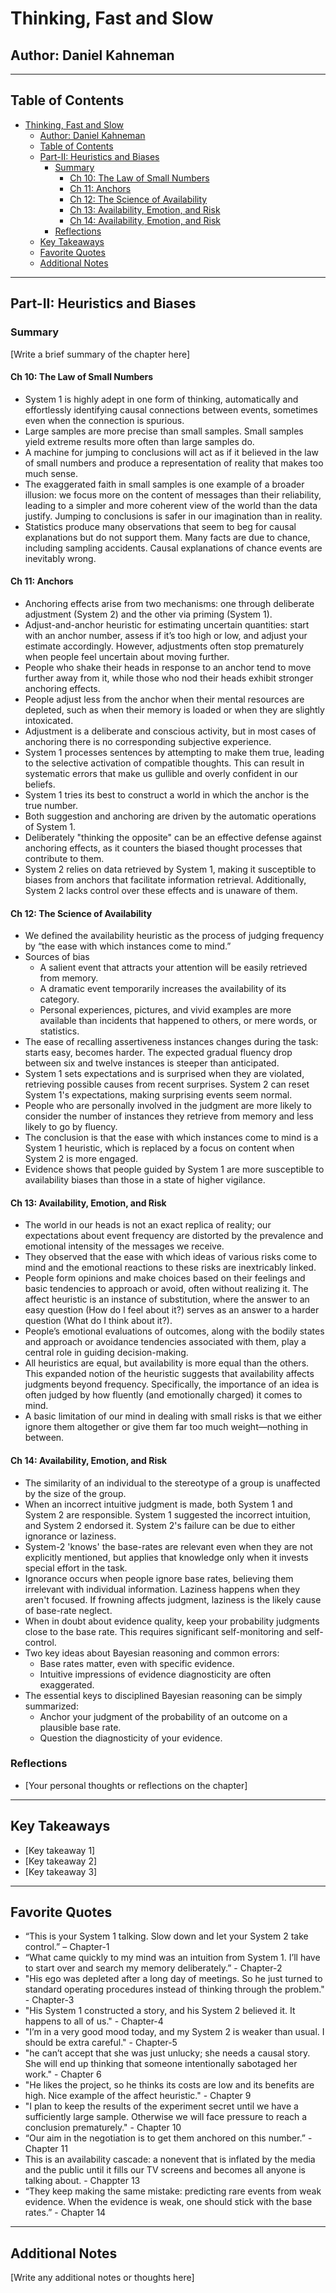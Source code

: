 # Thinking, Fast and Slow

## Author: Daniel Kahneman

---

## Table of Contents

- [Thinking, Fast and Slow](#thinking-fast-and-slow)
  - [Author: Daniel Kahneman](#author-daniel-kahneman)
  - [Table of Contents](#table-of-contents)
  - [Part-II: Heuristics and Biases](#part-ii-heuristics-and-biases)
    - [Summary](#summary)
      - [Ch 10: The Law of Small Numbers](#ch-10-the-law-of-small-numbers)
      - [Ch 11: Anchors](#ch-11-anchors)
      - [Ch 12: The Science of Availability](#ch-12-the-science-of-availability)
      - [Ch 13: Availability, Emotion, and Risk](#ch-13-availability-emotion-and-risk)
      - [Ch 14: Availability, Emotion, and Risk](#ch-14-availability-emotion-and-risk)
    - [Reflections](#reflections)
  - [Key Takeaways](#key-takeaways)
  - [Favorite Quotes](#favorite-quotes)
  - [Additional Notes](#additional-notes)

---


## Part-II: Heuristics and Biases

### Summary

[Write a brief summary of the chapter here]

#### Ch 10: The Law of Small Numbers

- System 1 is highly adept in one form of thinking, automatically and effortlessly identifying causal connections between events, sometimes even when the connection is spurious.
- Large samples are more precise than small samples. Small samples yield extreme results more often than large samples do.
- A machine for jumping to conclusions will act as if it believed in the law of small numbers and produce a representation of reality that makes too much sense.
- The exaggerated faith in small samples is one example of a broader illusion: we focus more on the content of messages than their reliability, leading to a simpler and more coherent view of the world than the data justify. Jumping to conclusions is safer in our imagination than in reality.
- Statistics produce many observations that seem to beg for causal explanations but do not support them. Many facts are due to chance, including sampling accidents. Causal explanations of chance events are inevitably wrong.


#### Ch 11: Anchors

- Anchoring effects arise from two mechanisms: one through deliberate adjustment (System 2) and the other via priming (System 1).
- Adjust-and-anchor heuristic for estimating uncertain quantities: start with an anchor number, assess if it’s too high or low, and adjust your estimate accordingly. However, adjustments often stop prematurely when people feel uncertain about moving further.
- People who shake their heads in response to an anchor tend to move further away from it, while those who nod their heads exhibit stronger anchoring effects.
- People adjust less from the anchor when their mental resources are depleted, such as when their memory is loaded or when they are slightly intoxicated.
- Adjustment is a deliberate and conscious activity, but in most cases of anchoring there is no corresponding subjective experience.
- System 1 processes sentences by attempting to make them true, leading to the selective activation of compatible thoughts. This can result in systematic errors that make us gullible and overly confident in our beliefs.
- System 1 tries its best to construct a world in which the anchor is the true number. 
- Both suggestion and anchoring are driven by the automatic operations of System 1. 
- Deliberately "thinking the opposite" can be an effective defense against anchoring effects, as it counters the biased thought processes that contribute to them.
- System 2 relies on data retrieved by System 1, making it susceptible to biases from anchors that facilitate information retrieval. Additionally, System 2 lacks control over these effects and is unaware of them.

#### Ch 12: The Science of Availability

- We defined the availability heuristic as the process of judging frequency by “the ease with which instances come to mind.”
- Sources of bias
  - A salient event that attracts your attention will be easily retrieved from memory.
  - A dramatic event temporarily increases the availability of its category. 
  - Personal experiences, pictures, and vivid examples are more available than incidents that happened to others, or mere words, or statistics.
- The ease of recalling assertiveness instances changes during the task: starts easy, becomes harder. The expected gradual fluency drop between six and twelve instances is steeper than anticipated.
- System 1 sets expectations and is surprised when they are violated, retrieving possible causes from recent surprises. System 2 can reset System 1's expectations, making surprising events seem normal.
- People who are personally involved in the judgment are more likely to consider the number of instances they retrieve from memory and less likely to go by fluency.
- The conclusion is that the ease with which instances come to mind is a System 1 heuristic, which is replaced by a focus on content when System 2 is more engaged.
- Evidence shows that people guided by System 1 are more susceptible to availability biases than those in a state of higher vigilance.

#### Ch 13: Availability, Emotion, and Risk
- The world in our heads is not an exact replica of reality; our expectations about event frequency are distorted by the prevalence and emotional intensity of the messages we receive.
- They observed that the ease with which ideas of various risks come to mind and the emotional reactions to these risks are inextricably linked.
- People form opinions and make choices based on their feelings and basic tendencies to approach or avoid, often without realizing it. The affect heuristic is an instance of substitution, where the answer to an easy question (How do I feel about it?) serves as an answer to a harder question (What do I think about it?).
- People’s emotional evaluations of outcomes, along with the bodily states and approach or avoidance tendencies associated with them, play a central role in guiding decision-making.
- All heuristics are equal, but availability is more equal than the others. This expanded notion of the heuristic suggests that availability affects judgments beyond frequency. Specifically, the importance of an idea is often judged by how fluently (and emotionally charged) it comes to mind.
- A basic limitation of our mind in dealing with small risks is that we either ignore them altogether or give them far too much weight—nothing in between.

#### Ch 14: Availability, Emotion, and Risk
- The similarity of an individual to the stereotype of a group is unaffected by the size of the group. 
- When an incorrect intuitive judgment is made, both System 1 and System 2 are responsible. System 1 suggested the incorrect intuition, and System 2 endorsed it. System 2's failure can be due to either ignorance or laziness. 
- System-2 'knows' the base-rates are relevant even when they are not explicitly mentioned, but applies that knowledge only when it invests special effort in the task.
- Ignorance occurs when people ignore base rates, believing them irrelevant with individual information. Laziness happens when they aren't focused. If frowning affects judgment, laziness is the likely cause of base-rate neglect.
- When in doubt about evidence quality, keep your probability judgments close to the base rate. This requires significant self-monitoring and self-control.
- Two key ideas about Bayesian reasoning and common errors: 
  - Base rates matter, even with specific evidence.
  - Intuitive impressions of evidence diagnosticity are often exaggerated.
- The essential keys to disciplined Bayesian reasoning can be simply summarized:
  - Anchor your judgment of the probability of an outcome on a plausible base rate.
  - Question the diagnosticity of your evidence.

### Reflections

- [Your personal thoughts or reflections on the chapter]

---


## Key Takeaways

- [Key takeaway 1]
- [Key takeaway 2]
- [Key takeaway 3]

---

## Favorite Quotes

- “This is your System 1 talking. Slow down and let your System 2 take control.” – Chapter-1
- “What came quickly to my mind was an intuition from System 1. I’ll have to start over and search my memory deliberately.” - Chapter-2
- "His ego was depleted after a long day of meetings. So he just turned to standard operating procedures instead of thinking through the problem." - Chapter-3
- "His System 1 constructed a story, and his System 2 believed it. It happens to all of us." - Chapter-4
- "I’m in a very good mood today, and my System 2 is weaker than usual. I should be extra careful." - Chapter-5
- "he can’t accept that she was just unlucky; she needs a causal story. She will end up thinking that someone intentionally sabotaged her work." - Chapter 6
- "He likes the project, so he thinks its costs are low and its benefits are high. Nice example of the affect heuristic." - Chapter 9
- "I plan to keep the results of the experiment secret until we have a sufficiently large sample. Otherwise we will face pressure to reach a conclusion prematurely." - Chapter 10
- “Our aim in the negotiation is to get them anchored on this number.” - Chapter 11
- This is an availability cascade: a nonevent that is inflated by the media and the public until it fills our TV screens and becomes all anyone is talking about. - Chappter 13
- “They keep making the same mistake: predicting rare events from weak evidence. When the evidence is weak, one should stick with the base rates.” - Chapter 14

---

## Additional Notes

[Write any additional notes or thoughts here]
